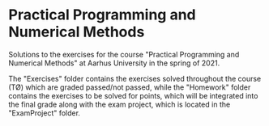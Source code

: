 # Practical Programming and Numerical Methods
Solutions to the exercises for the course "Practical Programming and Numerical Methods" at Aarhus University in the spring of 2021.

The "Exercises" folder contains the exercises solved throughout the course (TØ) which are graded passed/not passed, while the "Homework" folder contains the exercises to be solved for points, which will be integrated into the final grade along with the exam project, which is located in the "ExamProject" folder.
